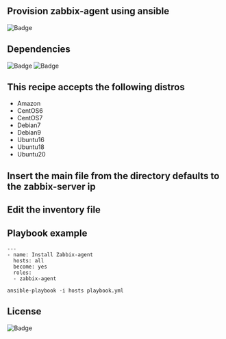 ## Provision zabbix-agent using ansible

![Badge](https://img.shields.io/badge/ansible-zabbix-red)

## Dependencies
![Badge](https://img.shields.io/badge/ansible-2.9.10-blue)
![Badge](https://img.shields.io/badge/CentOS-7-blue)

## This recipe accepts the following distros
- Amazon
- CentOS6
- CentOS7
- Debian7
- Debian9
- Ubuntu16
- Ubuntu18
- Ubuntu20

## Insert the main file from the directory defaults to the zabbix-server ip

## Edit the inventory file

## Playbook example
```
---
- name: Install Zabbix-agent
  hosts: all
  become: yes
  roles:
  - zabbix-agent
```
``` 
ansible-playbook -i hosts playbook.yml
``` 
## License
![Badge](https://img.shields.io/badge/license-GPLv3-green)
